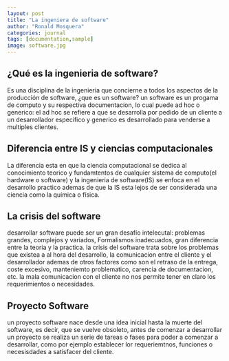 ```yaml
---
layout: post
title: "La ingeniera de software"
author: "Ronald Mosquera"
categories: journal
tags: [documentation,sample]
image: software.jpg
---
```


## ¿Qué es la ingenieria de software?
Es una disciplina de la ingenieria que concierne a todos los aspectos de la producción de software, ¿que es un software? un software es un progama de computo y su respectiva documentacion, lo cual puede ad hoc o generico: el ad hoc se refiere a que se desarrolla por pedido de un cliente a un desarrollador específico y generico es desarrollado para venderse a multiples clientes.
## Diferencia entre IS y ciencias computacionales 

La diferencia esta en que la ciencia computacional se dedica al conocimiento teorico y fundamtentos de cualquier sistema de computo(el hardware o software) y la ingenieria de software(IS) se enfoca en el desarrollo practico ademas de que la IS esta lejos de ser considerada una ciencia como la química o física.


## La crisis del software 

desarrollar software puede ser un gran desafío intelecutal: problemas grandes, complejos y variados, Formalismos inadecuados, gran diferencia entre la teoria y la practica. la crisis del software trata sobre los problemas que existea a al hora del desarrollo, la comunicacion entre el cliente y el desarrollador ademas de otros factores como son el retraso de la entrega, coste excesivo, manteniemto problematico, carencia de documentacion, etc. la mala comunicacion con el cliente no nos permite tener en claro los requerimientos o necesidades.

## Proyecto Software

un proyecto software nace desde una idea inicial hasta la muerte del software, es decir, que se vuelve obsoleto, antes de comenzar a desarrollar un proyecto se realiza un serie de tareas o fases para poder a comenzar a desarrollar, como por ejemplo establecer lor requeriemtnos, funciones o necesisdades a satisfacer del cliente.


